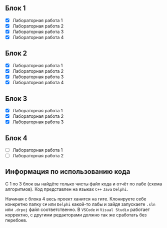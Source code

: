 ## Блок 1
   - [x] Лабораторная работа 1
   - [x] Лабораторная работа 2
   - [x] Лабораторная работа 3
   - [x] Лабораторная работа 4
      
## Блок 2
   - [x] Лабораторная работа 1
   - [x] Лабораторная работа 2
   - [x] Лабораторная работа 3
   - [x] Лабораторная работа 4
      
## Блок 3
   - [x] Лабораторная работа 1
   - [x] Лабораторная работа 2
   - [x] Лабораторная работа 3

 ## Блок 4
   - [ ] Лабораторная работа 1
   - [ ] Лабораторная работа 2

## Информация по использованию кода
С 1 по 3 блок вы найдёте только чисты файл кода и отчёт по лабе (схема алгоритмов).
Код представлен на языках `C++` `Java` `Delphi`.

Начиная с блока 4 весь проект ханится на гите.
Клонируете себе конкретно папку `C#` или `Delphi` какой-то лабы и зайдя запускаете `.sln` или `.drpoj` файл соответственно. 
В `VSCode` и `Visual Studio` работает корректно, с другими редакторами должно так же сработать без перебоев.